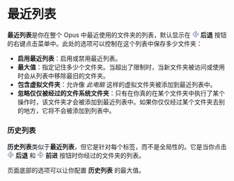 # 最近列表

**最近列表**是你在整个 Opus 中最近使用的文件夹的列表，默认显示在 ![](/Manual/images/media/13/back_button.png) **后退** 按钮的右键点击菜单中。此处的选项可以控制在这个列表中保存多少文件夹：

- **启用最近列表**：启用或禁用最近列表。
- **最大值**：指定记住多少个文件夹。当超出了限制时，当新文件夹被访问或使用时会从列表中移除最旧的文件夹。
- **包含虚拟文件夹**：允许像 *此电脑* 这样的虚拟文件夹被添加到最近列表中。
- **忽略仅仅被经过的文件系统文件夹**：只有在你真的在某个文件夹中执行了某个操作时，该文件夹才会被添加到最近列表中。如果你仅仅经过某个文件夹去别的地方，它将不会被添加到列表中。

### 历史列表

**历史列表**类似于**最近列表**，但它是针对每个标签，而不是全局性的。它是当你点击 ![](/Manual/images/media/13/back_button.png) **后退** 和 ![](/Manual/images/media/13/forward_button.png) **前进** 按钮时你经过的文件夹的列表。

页面底部的选项可以让你配置 **历史列表** 的最大值。